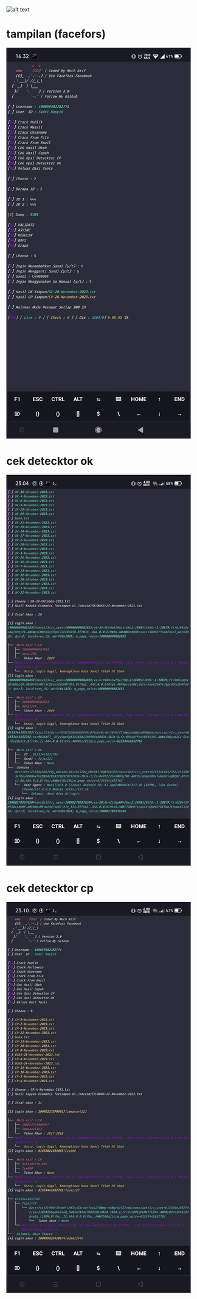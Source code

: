![alt text](https://camo.githubusercontent.com/de8ac9f96c50b0ea5067b678943d1b90cae2d53a5a19b932cc07af6f33444bbf/68747470733a2f2f6d656469612e74656e6f722e636f6d2f695643694d39573763765941414141642f77656c636f6d652e676966?raw=true)

# tampilan (facefors)

![alt text](https://github.com/Xicaa-X-Code/Facefors/blob/main/data/img.jpg?raw=true)

# cek detecktor ok

![alt text](https://github.com/Xicaa-X-Code/Facefors/blob/main/data/img2.jpg?raw=true)

# cek detecktor cp

![alt text](https://github.com/Xicaa-X-Code/Facefors/blob/main/data/img3.jpg?raw=true)



